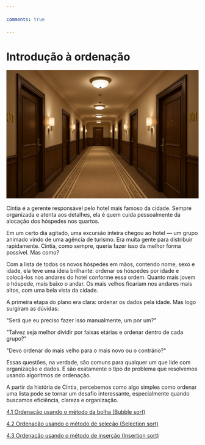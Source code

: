 ```yaml
---

comments: true

---
```


# **Introdução à ordenação**

![Ordenação](ordenacao.assets/ordenacao.png)

Cíntia é a gerente responsável pelo hotel mais famoso da cidade. Sempre organizada e atenta aos detalhes, ela é quem cuida pessoalmente da alocação dos hóspedes nos quartos.

Em um certo dia agitado, uma excursão inteira chegou ao hotel — um grupo animado vindo de uma agência de turismo. Era muita gente para distribuir rapidamente. Cíntia, como sempre, queria fazer isso da melhor forma possível. Mas como?

Com a lista de todos os novos hóspedes em mãos, contendo nome, sexo e idade, ela teve uma ideia brilhante: ordenar os hóspedes por idade e colocá-los nos andares do hotel conforme essa ordem. Quanto mais jovem o hóspede, mais baixo o andar. Os mais velhos ficariam nos andares mais altos, com uma bela vista da cidade.

A primeira etapa do plano era clara: ordenar os dados pela idade. Mas logo surgiram as dúvidas:

"Será que eu preciso fazer isso manualmente, um por um?"

"Talvez seja melhor dividir por faixas etárias e ordenar dentro de cada grupo?"

"Devo ordenar do mais velho para o mais novo ou o contrário?"

Essas questões, na verdade, são comuns para qualquer um que lide com organização e dados. E são exatamente o tipo de problema que resolvemos usando algoritmos de ordenação.

A partir da história de Cíntia, percebemos como algo simples como ordenar uma lista pode se tornar um desafio interessante, especialmente quando buscamos eficiência, clareza e organização.

[4.1 Ordenação usando o método da bolha (Bubble sort)](../ordenacao/bubble-sort.md)

[4.2 Ordenação usando o método de seleção (Selection sort)](../ordenacao/selection-sort.md)

[4.3 Ordenação usando o método de inserção (Insertion sort)](../ordenacao/insertion-sort.md)